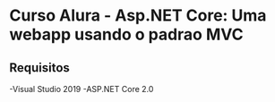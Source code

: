 # Curso Alura - Asp.NET Core: Uma webapp usando o padrao MVC

## Requisitos
-Visual Studio 2019
-ASP.NET Core 2.0